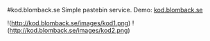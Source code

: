 #kod.blomback.se
Simple pastebin service.
Demo: [kod.blomback.se](http://kod.blomback.se)

!(http://kod.blomback.se/images/kod1.png)
!(http://kod.blomback.se/images/kod2.png)